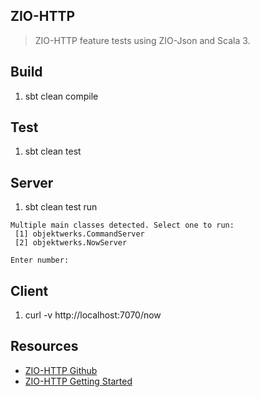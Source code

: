 ZIO-HTTP
--------
>ZIO-HTTP feature tests using ZIO-Json and Scala 3.

Build
-----
1. sbt clean compile

Test
----
1. sbt clean test

Server
------
1. sbt clean test run
```
Multiple main classes detected. Select one to run:
 [1] objektwerks.CommandServer
 [2] objektwerks.NowServer

Enter number:
```

Client
------
1. curl -v http://localhost:7070/now

Resources
---------
* [ZIO-HTTP Github](https://github.com/zio/zio-http)
* [ZIO-HTTP Getting Started](https://zio.dev/zio-http/getting-started/)